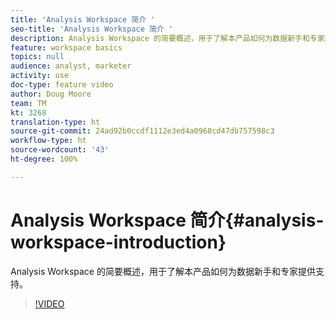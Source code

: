 ```yaml
---
title: 'Analysis Workspace 简介 '
seo-title: 'Analysis Workspace 简介 '
description: Analysis Workspace 的简要概述，用于了解本产品如何为数据新手和专家提供支持。
feature: workspace basics
topics: null
audience: analyst, marketer
activity: use
doc-type: feature video
author: Doug Moore
team: TM
kt: 3268
translation-type: ht
source-git-commit: 24ad92b0ccdf1112e3ed4a0968cd47db757598c3
workflow-type: ht
source-wordcount: '43'
ht-degree: 100%

---
```



# Analysis Workspace 简介{#analysis-workspace-introduction}

Analysis Workspace 的简要概述，用于了解本产品如何为数据新手和专家提供支持。

>[!VIDEO](https://video.tv.adobe.com/v/28165/?quality=12)
